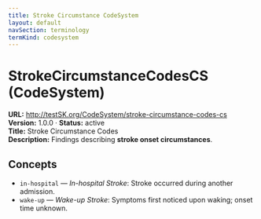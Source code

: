 ```yaml
---
title: Stroke Circumstance CodeSystem
layout: default
navSection: terminology
termKind: codesystem
---
```


# StrokeCircumstanceCodesCS (CodeSystem)

**URL:** http://testSK.org/CodeSystem/stroke-circumstance-codes-cs  
**Version:** 1.0.0 · **Status:** active  
**Title:** Stroke Circumstance Codes  
**Description:** Findings describing **stroke onset circumstances**.

## Concepts
- `in-hospital` — *In-hospital Stroke*: Stroke occurred during another admission.  
- `wake-up` — *Wake-up Stroke*: Symptoms first noticed upon waking; onset time unknown.
